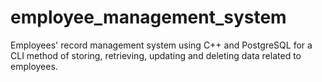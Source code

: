 # employee_management_system
Employees' record management system using C++ and PostgreSQL 
for a CLI method of storing, retrieving, updating and deleting data related to employees. 

